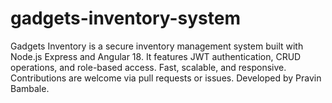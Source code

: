 # gadgets-inventory-system
Gadgets Inventory is a secure inventory management system built with Node.js Express and Angular 18. It features JWT authentication, CRUD operations, and role-based access. Fast, scalable, and responsive. Contributions are welcome via pull requests or issues. Developed by Pravin Bambale.
